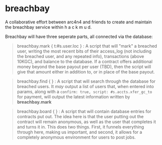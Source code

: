 # breachbay
A collaborative effort between arc4n4 and friends to create and maintain the breachbay service within h a c k m u d.

Breachbay will have three seperate parts, all connected via the database:

 > breachbay.mark { t:#s.user.loc } : A script that will "mark" a breached user, writing the most recent bits of their access_log (not including the breached user, and any repeated info), transactions (above 10KGC), and balance to the database. If a contract offers additional money beyond the base payout per user (TBD), then the script will give that amount either in addition to, or in place of the base payout.
 
 > breachbay.find {  } : A script that will search through the database for breached users. It *may* output a list of users that, when entered into params, along with a `confirm: true, script: #s.accts.xfer_gc_to` for payment, will output the latest information written by **breachbay.mark**
 
 > breachbay.board {  } : A script that will contain database entries for contracts put out. The idea here is that the user putting out the contract will remain anonymous, as well as the user that completes it and turns it in. This does two things. First, it funnels everything through here, making us important, and second, it allows for a completely anonymous environment for users to post jobs.
